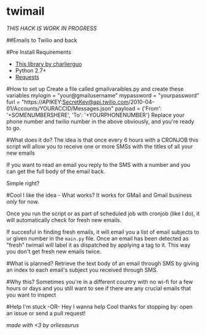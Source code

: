 twimail
=======
*THIS HACK IS WORK IN PROGRESS*

##Emails to Twilio and back


#Pre Install Requirements
- [This library by charlierguo](https://github.com/charlierguo/gmail)
- Python 2.7+
- [Requests](http://docs.python-requests.org/en/latest/)

#How to set up
Create a file called gmailvaraibles.py and create these variables
mylogin = "your@gmailusername"
mypassword = "yourpassword"
furl = "https://APIKEY:SecretKey@api.twilio.com/2010-04-01/Accounts/YOURACCID/Messages.json"
payload = {'From': '+SOMENUMBERSHERE', 'To': '+YOURPHONENUMBER'}
Replace your phone number and twilio number in the above obviously, 
and you're ready to go.

#What does it do?
The idea is that once every 6 hours with a CRONJOB this script will allow you to receive one or more SMSs with the titles of all your new emails

If you want to read an email you reply to the SMS with a number and you can get the full body of the email back.

Simple right?

#Cool I like the idea - What works?
It works for GMail and Gmail business *only* for now.

Once you run the script or as part of scheduled  job with cronjob (like I do), it will  automatically check for fresh new emails.

If succesful in finding fresh emails, it will email you a list of email subjects to ur given number in the ```main.py``` file.
Once an email has been detected as "fresh" twimail will label it as dispatched by applying a tag to it.
This way you don't get fresh new emails twice.

#What is planned?
Retrieve the text body of an email through SMS by giving an index to each email's subject you received through SMS.


#Why this?
Sometimes you're in a different country with no wi-fi for a few hours or days and you still want to see if there are any crucial emails that you want to inspect

#Help I'm stuck -OR- Hey I wanna help
Cool thanks for stopping by: open an issue or send a pull request! 

*made with <3 by orliesaurus*



